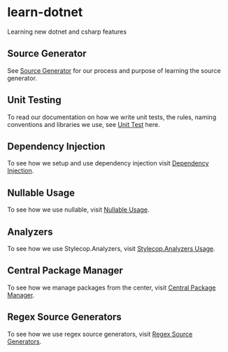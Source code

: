 # learn-dotnet

Learning new dotnet and csharp features

## Source Generator

See [Source Generator](/source-generator/README.md) for our process and purpose
of learning the source generator.

## Unit Testing

To read our documentation on how we write unit tests, the rules, naming
conventions and libraries we use, see [Unit Test](/unit-testing/README.md)
here.

## Dependency Injection

To see how we setup and use dependency injection visit [Dependency
Injection](/dependency-injection/README.md).

## Nullable Usage

To see how we use nullable, visit [Nullable Usage](/nullable-usage/README.md).

## Analyzers

To see how we use Stylecop.Analyzers, visit [Stylecop.Analyzers Usage](/analyzers/README.md).

## Central Package Manager

To see how we manage packages from the center, visit
[Central Package Manager](/central-package-management/README.md).

## Regex Source Generators

To see how we use regex source generators, visit
[Regex Source Generators](/regex-source-generators/README.md).
